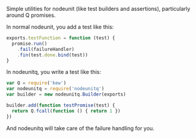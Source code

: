 Simple utilities for nodeunit (like test builders and assertions),
particularly around Q promises.

In normal nodeunit, you add a test like this:

```js
exports.testFunction = function (test) {
  promise.run()
    .fail(failureHandler)
    .fin(test.done.bind(test))
}
```

In nodeunitq, you write a test like this:

```js
var Q = require('kew')
var nodeunitq = require('nodeunitq')
var builder = new nodeunitq.Builder(exports)

builder.add(function testPromise(test) {
  return Q.fcall(function () { return 1 })
})
```

And nodeunitq will take care of the failure handling for you.

